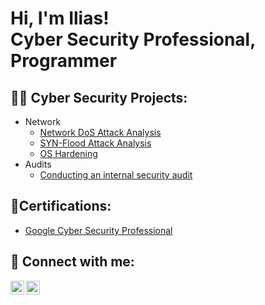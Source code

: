 <h1>Hi, I'm Ilias! <br/> Cyber Security Professional, Programmer</h1>

<h2>👨‍💻 Cyber Security Projects:</h2>
  
  - Network
    - [Network DoS Attack Analysis](https://github.com/iliasnaami/networkAnalysis-) 
    - [SYN-Flood Attack Analysis](https://github.com/iliasnaami/networkAttack)
    - [OS Hardening](https://github.com/iliasnaami/OS-Hardening)
  - Audits
    - [Conducting an internal security audit](https://github.com/iliasnaami/internalSecurityAudit)

<h2>📃Certifications:</h2>

  - [Google Cyber Security Professional](google.com)
    
<h2> 🤳 Connect with me:</h2>

[<img align="left" alt="IliasNaami | LinkedIn" width="22px" src="https://cdn.jsdelivr.net/npm/simple-icons@v3/icons/linkedin.svg" />][linkedin]
[<img align="left" alt="IliasNaami | Instagram" width="22px" src="https://cdn.jsdelivr.net/npm/simple-icons@v3/icons/instagram.svg" />][instagram]


[instagram]: https://www.instagram.com/iliasnaami/
[linkedin]: https://www.linkedin.com/in/ilias-naami-688392292/



<!--
**joshmadakor1/joshmadakor1** is a ✨ _special_ ✨ repository because its `README.md` (this file) appears on your GitHub profile.

Here are some ideas to get you started:

- 🔭 I’m currently working on ...
- 🌱 I’m currently learning ...
- 👯 I’m looking to collaborate on ...
- 🤔 I’m looking for help with ...
- 💬 Ask me about ...
- 📫 How to reach me: ...
- 😄 Pronouns: ...
- ⚡ Fun fact: ...
-->
